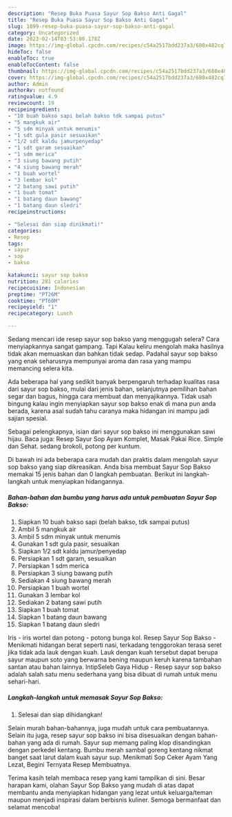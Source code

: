 ```yaml
---
description: "Resep Buka Puasa Sayur Sop Bakso Anti Gagal"
title: "Resep Buka Puasa Sayur Sop Bakso Anti Gagal"
slug: 1899-resep-buka-puasa-sayur-sop-bakso-anti-gagal
category: Uncategorized
date: 2023-02-14T03:53:00.178Z
image: https://img-global.cpcdn.com/recipes/c54a2517bdd237a3/680x482cq70/sayur-sop-bakso-foto-resep-utama.jpg
hideToc: false
enableToc: true
enableTocContent: false
thumbnail: https://img-global.cpcdn.com/recipes/c54a2517bdd237a3/680x482cq70/sayur-sop-bakso-foto-resep-utama.jpg
cover: https://img-global.cpcdn.com/recipes/c54a2517bdd237a3/680x482cq70/sayur-sop-bakso-foto-resep-utama.jpg
author: Admin
authorAv: notfound
ratingvalue: 4.9
reviewcount: 19
recipeingredient:
- "10 buah bakso sapi belah bakso tdk sampai putus"
- "5 mangkuk air"
- "5 sdm minyak untuk menumis"
- "1 sdt gula pasir sesuaikan"
- "1/2 sdt kaldu jamurpenyedap"
- "1 sdt garam sesuaikan"
- "1 sdm merica"
- "3 siung bawang putih"
- "4 siung bawang merah"
- "1 buah wortel"
- "3 lembar kol"
- "2 batang sawi putih"
- "1 buah tomat"
- "1 batang daun bawang"
- "1 batang daun sledri"
recipeinstructions:

- "Selesai dan siap dinikmati!"
categories:
- Resep
tags:
- sayur
- sop
- bakso

katakunci: sayur sop bakso 
nutrition: 281 calories
recipecuisine: Indonesian
preptime: "PT26M"
cooktime: "PT60M"
recipeyield: "1"
recipecategory: Lunch

---
```



Sedang mencari ide resep sayur sop bakso yang menggugah selera? Cara menyiapkannya sangat gampang. Tapi Kalau keliru mengolah maka hasilnya tidak akan memuaskan dan bahkan tidak sedap. Padahal sayur sop bakso yang enak seharusnya mempunyai aroma dan rasa yang mampu memancing selera kita.


Ada beberapa hal yang sedikit banyak berpengaruh terhadap kualitas rasa dari sayur sop bakso, mulai dari jenis bahan, selanjutnya pemilihan bahan segar dan bagus, hingga cara membuat dan menyajikannya. Tidak usah bingung kalau ingin menyiapkan sayur sop bakso enak di mana pun anda berada, karena asal sudah tahu caranya maka hidangan ini mampu jadi sajian spesial.

Sebagai pelengkapnya, isian dari sayur sop bakso ini menggunakan sawi hijau. Baca juga: Resep Sayur Sop Ayam Komplet, Masak Pakai Rice. Simple dan Sehat. sedang brokoli, potong per kuntum.


Di bawah ini ada beberapa cara mudah dan praktis dalam mengolah sayur sop bakso yang siap dikreasikan. Anda bisa membuat Sayur Sop Bakso memakai 15 jenis bahan dan 0 langkah pembuatan. Berikut ini langkah-langkah untuk menyiapkan hidangannya.

<!--inarticleads1-->

##### Bahan-bahan dan bumbu yang harus ada untuk pembuatan Sayur Sop Bakso:

1. Siapkan 10 buah bakso sapi (belah bakso, tdk sampai putus)
1. Ambil 5 mangkuk air
1. Ambil 5 sdm minyak untuk menumis
1. Gunakan 1 sdt gula pasir, sesuaikan
1. Siapkan 1/2 sdt kaldu jamur/penyedap
1. Persiapkan 1 sdt garam, sesuaikan
1. Persiapkan 1 sdm merica
1. Persiapkan 3 siung bawang putih
1. Sediakan 4 siung bawang merah
1. Persiapkan 1 buah wortel
1. Gunakan 3 lembar kol
1. Sediakan 2 batang sawi putih
1. Siapkan 1 buah tomat
1. Siapkan 1 batang daun bawang
1. Siapkan 1 batang daun sledri


Iris - iris wortel dan potong - potong bunga kol. Resep Sayur Sop Bakso - Menikmati hidangan berat seperti nasi, terkadang tenggorokan terasa seret jika tidak ada lauk dengan kuah. Lauk dengan kuah tersebut dapat berupa sayur maupun soto yang berwarna bening maupun keruh karena tambahan santan atau bahan lainnya. IntipSeleb Gaya Hidup - Resep sayur sop bakso adalah salah satu menu sederhana yang bisa dibuat di rumah untuk menu sehari-hari. 

<!--inarticleads2-->

##### Langkah-langkah untuk memasak Sayur Sop Bakso:


1. Selesai dan siap dihidangkan!

Selain murah bahan-bahannya, juga mudah untuk cara pembuatannya. Selain itu juga, resep sayur sop bakso ini bisa disesuaikan dengan bahan-bahan yang ada di rumah. Sayur sup memang paling klop disandingkan dengan perkedel kentang. Bumbu merah sambal goreng kentang nikmat banget saat larut dalam kuah sayur sup. Menikmati Sop Ceker Ayam Yang Lezat, Begini Ternyata Resep Membuatnya. 

Terima kasih telah membaca resep yang kami tampilkan di sini. Besar harapan kami, olahan Sayur Sop Bakso yang mudah di atas dapat membantu anda menyiapkan hidangan yang lezat untuk keluarga/teman maupun menjadi inspirasi dalam berbisnis kuliner. Semoga bermanfaat dan selamat mencoba!
